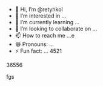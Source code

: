 - 👋 Hi, I’m @retyhkol
- 👀 I’m interested in ...
- 🌱 I’m currently learning ...
- 💞️ I’m looking to collaborate on ...
- 📫 How to reach me ...e
- 😄 Pronouns: ...
- ⚡ Fun fact: ...
4521
<!---
retyhkol/retyhkol is a ✨ special ✨ repository because i45ts `README.md` (this file) appears on your GitHub profile.321
You can click the Preview link to take a look at your changes.fh
--->36556
fgs
